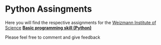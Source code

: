 # Python Assingments

Here you will find the respective assignments for the [Weizmann Institute of Science](https://www.weizmann.ac.il/pages/) [**Basic programming skill (Python)**](https://erez.weizmann.ac.il/apx/r/ws1/186/30?pid=15125&pprev=14987)

Please feel free to comment and give feedback

